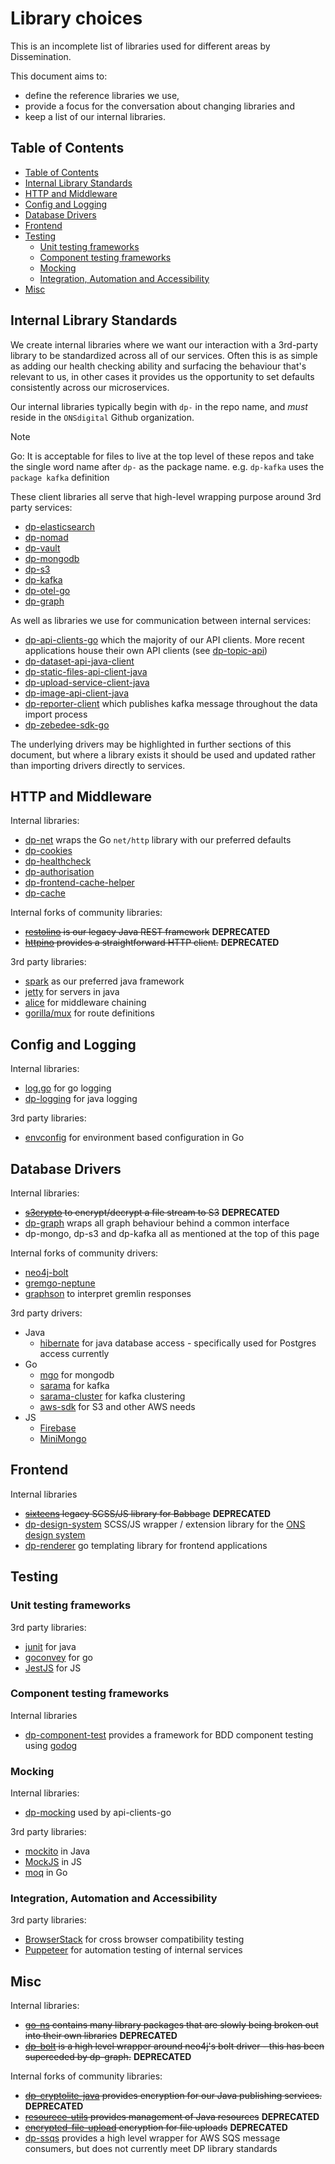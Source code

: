 # Library choices

This is an incomplete list of libraries used for different areas by Dissemination.

This document aims to:

* define the reference libraries we use,
* provide a focus for the conversation about changing libraries and
* keep a list of our internal libraries.

## Table of Contents

* [Table of Contents](#table-of-contents)
* [Internal Library Standards](#internal-library-standards)
* [HTTP and Middleware](#http-and-middleware)
* [Config and Logging](#config-and-logging)
* [Database Drivers](#database-drivers)
* [Frontend](#frontend)
* [Testing](#testing)
  * [Unit testing frameworks](#unit-testing-frameworks)
  * [Component testing frameworks](#component-testing-frameworks)
  * [Mocking](#mocking)
  * [Integration, Automation and Accessibility](#integration-automation-and-accessibility)
* [Misc](#misc)

## Internal Library Standards

We create internal libraries where we want our interaction with a 3rd-party library to be
standardized across all of our services. Often this is as simple as adding our health
checking ability and surfacing the behaviour that's relevant to us, in other cases it
provides us the opportunity to set defaults consistently across our microservices.

Our internal libraries typically begin with `dp-` in the repo name, and *must* reside in the `ONSdigital` Github organization.

> [!NOTE]
> Go: It is acceptable for files to live at the top level of these repos and take the single word name after `dp-` as the package name. e.g. `dp-kafka` uses the `package kafka` definition

These client libraries all serve that high-level wrapping purpose around 3rd party services:

* [dp-elasticsearch](https://github.com/ONSdigital/dp-elasticsearch)
* [dp-nomad](https://github.com/ONSdigital/dp-nomad)
* [dp-vault](https://github.com/ONSdigital/dp-vault)
* [dp-mongodb](https://github.com/ONSdigital/dp-mongodb)
* [dp-s3](https://github.com/ONSdigital/dp-s3)
* [dp-kafka](https://github.com/ONSdigital/dp-kafka)
* [dp-otel-go](https://github.com/ONSdigital/dp-otel-go)
* [dp-graph](https://github.com/ONSdigital/dp-graph)

As well as libraries we use for communication between internal services:

* [dp-api-clients-go](https://github.com/ONSdigital/dp-api-clients-go) which the majority of our API clients. More recent applications house their own API clients (see [dp-topic-api](https://github.com/ONSdigital/dp-topic-api/tree/develop/sdk))
* [dp-dataset-api-java-client](https://github.com/ONSdigital/dp-dataset-api-java-client)
* [dp-static-files-api-client-java](https://github.com/ONSdigital/dp-static-files-api-client-java)
* [dp-upload-service-client-java](https://github.com/ONSdigital/dp-upload-service-client-java)
* [dp-image-api-client-java](https://github.com/ONSdigital/dp-image-api-client-java)
* [dp-reporter-client](https://github.com/ONSdigital/dp-reporter-client) which publishes kafka message throughout the data import process
* [dp-zebedee-sdk-go](https://github.com/ONSdigital/dp-zebedee-sdk-go)

The underlying drivers may be highlighted in further sections of this document, but where a library exists it should be used and updated rather than importing drivers directly to services.

## HTTP and Middleware

Internal libraries:

* [dp-net](https://github.com/ONSdigital/dp-net) wraps the Go `net/http` library with our preferred defaults
* [dp-cookies](https://github.com/ONSdigital/dp-cookies)
* [dp-healthcheck](https://github.com/ONSdigital/dp-healthcheck)
* [dp-authorisation](https://github.com/ONSdigital/dp-authorisation)
* [dp-frontend-cache-helper](https://github.com/ONSdigital/dp-frontend-cache-helper)
* [dp-cache](https://github.com/ONSdigital/dp-cache)

Internal forks of community libraries:

* ~~[restolino](https://github.com/ONSdigital/restolino) is our legacy Java REST framework~~ **DEPRECATED**
* ~~[httpino](https://github.com/ONSdigital/httpino) provides a straightforward HTTP client.~~ **DEPRECATED**

3rd party libraries:

* [spark](http://sparkjava.com/) as our preferred java framework
* [jetty](https://www.eclipse.org/jetty/) for servers in java
* [alice](https://github.com/justinas/alice) for middleware chaining
* [gorilla/mux](http://github.com/gorilla/mux) for route definitions

## Config and Logging

Internal libraries:

* [log.go](https://github.com/ONSdigital/log.go) for go logging
* [dp-logging](https://github.com/ONSdigital/dp-logging) for java logging

 3rd party libraries:

* [envconfig](https://github.com/kelseyhightower/envconfig) for environment based configuration in Go

## Database Drivers

Internal libraries:

* ~~[s3crypto](https://github.com/ONSdigital/s3crypto) to encrypt/decrypt a file stream to S3~~ **DEPRECATED**
* [dp-graph](https://github.com/ONSdigital/dp-graph) wraps all graph behaviour behind a common interface
* dp-mongo, dp-s3 and dp-kafka all as mentioned at the top of this page

Internal forks of community drivers:

* [neo4j-bolt](https://github.com/ONSdigital/golang-neo4j-bolt-driver)
* [gremgo-neptune](https://github.com/ONSdigital/gremgo-neptune)
* [graphson](https://github.com/ONSdigital/graphson) to interpret gremlin responses

3rd party drivers:

* Java
  * [hibernate](https://hibernate.org/) for java database access - specifically used for Postgres access currently
* Go
  * [mgo](https://github.com/globalsign/mgo) for mongodb
  * [sarama](https://github.com/Shopify/sarama) for kafka
  * [sarama-cluster](https://github.com/bsm/sarama-cluster) for kafka clustering
  * [aws-sdk](https://github.com/aws/aws-sdk-go) for S3 and other AWS needs
* JS
  * [Firebase](https://firebase.google.com/docs/reference/js)
  * [MiniMongo](https://www.npmjs.com/package/minimongo)

## Frontend

Internal libraries

* ~~[sixteens](https://github.com/ONSdigital/sixteens) legacy SCSS/JS library for Babbage~~ **DEPRECATED**
* [dp-design-system](https://github.com/ONSdigital/dp-design-system) SCSS/JS wrapper / extension library for the [ONS design system](https://github.com/ONSdigital/design-system)
* [dp-renderer](https://github.com/ONSdigital/dp-renderer) go templating library for frontend applications

## Testing

### Unit testing frameworks

3rd party libraries:

* [junit](https://junit.org/junit5/) for java
* [goconvey](https://github.com/smartystreets/goconvey) for go
* [JestJS](https://jestjs.io/) for JS

### Component testing frameworks

Internal libraries

* [dp-component-test](https://github.com/ONSdigital/dp-component-test) provides a framework for BDD component testing using [godog](https://github.com/cucumber/godog)

### Mocking

Internal libraries:

* [dp-mocking](https://github.com/ONSdigital/dp-mocking) used by api-clients-go

3rd party libraries:

* [mockito](https://github.com/mockito/mockito) in Java
* [MockJS](https://www.npmjs.com/package/mockjs) in JS
* [moq](https://github.com/matryer/moq) in Go

### Integration, Automation and Accessibility

3rd party libraries:

* [BrowserStack](https://www.browserstack.com/) for cross browser compatibility testing
* [Puppeteer](https://github.com/GoogleChrome/puppeteer) for automation testing of internal services

## Misc

Internal libraries:

* ~~[go-ns](https://github.com/ONSdigital/go-ns) contains many library packages that are slowly being broken out into their own libraries~~ **DEPRECATED**
* ~~[dp-bolt](https://github.com/ONSdigital/dp-bolt) is a high level wrapper around neo4j's bolt driver - this has been superceded by dp-graph.~~ **DEPRECATED**

Internal forks of community libraries:

* ~~[dp-cryptolite-java](https://github.com/ONSdigital/dp-cryptolite-java) provides encryption for our Java publishing services.~~ **DEPRECATED**
* ~~[resourece-utils](https://github.com/ONSdigital/resource-utils) provides management of Java resources~~ **DEPRECATED**
* ~~[encrypted-file-upload](https://github.com/ONSdigital/encrypted-file-upload) encryption for file uploads~~ **DEPRECATED**
* [dp-ssqs](https://github.com/ONSdigital/dp-ssqs) provides a high level wrapper for AWS SQS message consumers, but does not currently meet DP library standards
